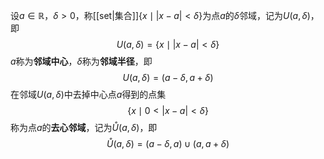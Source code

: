 设$a\in\mathbb R$，$\delta>0$，称[[set|集合]]$\{x\mid|x-a|<\delta\}$为点$a$的$\delta$邻域，记为$U(a,\delta)$，即
$$U(a,\delta)=\{x\mid|x-a|<\delta\}$$
$a$称为**邻域中心**，$\delta$称为**邻域半径**，即
$$U(a,\delta)=(a-\delta,a+\delta)$$
在邻域$U(a,\delta)$中去掉中心点$a$得到的点集
$$\{x\mid0<|x-a|<\delta\}$$
称为点$a$的**去心邻域**，记为$\mathring U(a,\delta)$，即
$$\mathring U(a,\delta)=(a-\delta,a)\cup(a,a+\delta)$$